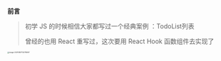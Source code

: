 

**前言**

> 初学 JS 的时候相信大家都写过一个经典案例 ：TodoList列表
>
> 曾经的也用 React 重写过，这次要用 React Hook 函数组件去实现了

<img src="/Users/chenzuo/Library/Application Support/typora-user-images/image-20210807132716967.png" alt="image-20210807132716967" style="zoom:25%;" />



